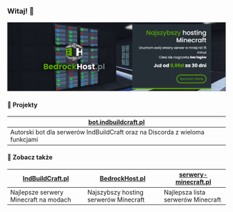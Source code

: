 ### Witaj! 👋

[![BedrockHost.pl](https://raw.githubusercontent.com/PanSzelescik/PanSzelescik/main/bedrockhost.png)](https://bedrockhost.pl/?u=PanSzelescik&utm_source=github-PanSzelescik&utm_medium=readme-image&utm_campaign=web)

#### 📁 Projekty

| [bot.indbuildcraft.pl](https://bot.indbuildcraft.pl/?u=PanSzelescik&utm_source=github-PanSzelescik&utm_medium=readme-link&utm_campaign=web) |
| --- |
| Autorski bot dla serwerów IndBuildCraft oraz na Discorda z wieloma funkcjami |

#### 📁 Zobacz także
| [IndBuildCraft.pl](https://indbuildcraft.pl/?u=PanSzelescik&utm_source=github-PanSzelescik&utm_medium=readme-link&utm_campaign=web) | [BedrockHost.pl](https://bedrockhost.pl/?u=PanSzelescik&utm_source=github-PanSzelescik&utm_medium=readme-link&utm_campaign=web) | [serwery-minecraft.pl](https://serwery-minecraft.pl/?u=PanSzelescik&utm_source=github-PanSzelescik&utm_medium=readme-link&utm_campaign=web)
| --- | --- | --- |
| Najlepsze serwery Minecraft na modach | Najszybszy hosting serwerów Minecraft | Najlepsza lista serwerów Minecraft |
